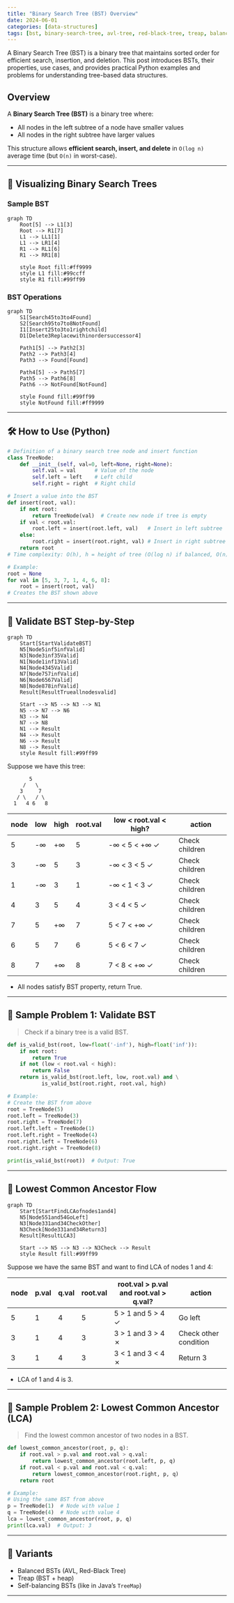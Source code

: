 ```yaml
---
title: "Binary Search Tree (BST) Overview"
date: 2024-06-01
categories: [data-structures]
tags: [bst, binary-search-tree, avl-tree, red-black-tree, treap, balanced-bst, data-structures, algorithms, python, coding-interview, leetcode, tutorial, guide, programming, in-order-traversal, range-query, lca, problem-solving, big-o, time-complexity, self-balancing-tree, tree-map]
---
```


A Binary Search Tree (BST) is a binary tree that maintains sorted order for efficient search, insertion, and deletion. This post introduces BSTs, their properties, use cases, and provides practical Python examples and problems for understanding tree-based data structures.

## Overview

A **Binary Search Tree (BST)** is a binary tree where:

- All nodes in the left subtree of a node have smaller values
- All nodes in the right subtree have larger values

This structure allows **efficient search, insert, and delete** in `O(log n)` average time (but `O(n)` in worst-case).

---

## 🧩 Visualizing Binary Search Trees

### Sample BST

```mermaid
graph TD
    Root[5] --> L1[3]
    Root --> R1[7]
    L1 --> LL1[1]
    L1 --> LR1[4]
    R1 --> RL1[6]
    R1 --> RR1[8]
    
    style Root fill:#ff9999
    style L1 fill:#99ccff
    style R1 fill:#99ff99
```

### BST Operations

```mermaid
graph TD
    S1[Search45to3to4Found]
    S2[Search95to7to8NotFound]
    I1[Insert25to3to1rightchild]
    D1[Delete3Replacewithinordersuccessor4]
    
    Path1[5] --> Path2[3]
    Path2 --> Path3[4]
    Path3 --> Found[Found]
    
    Path4[5] --> Path5[7]
    Path5 --> Path6[8]
    Path6 --> NotFound[NotFound]
    
    style Found fill:#99ff99
    style NotFound fill:#ff9999
```

---

## 🛠️ How to Use (Python)

```python
# Definition of a binary search tree node and insert function
class TreeNode:
    def __init__(self, val=0, left=None, right=None):
        self.val = val      # Value of the node
        self.left = left    # Left child
        self.right = right  # Right child

# Insert a value into the BST
def insert(root, val):
    if not root:
        return TreeNode(val)  # Create new node if tree is empty
    if val < root.val:
        root.left = insert(root.left, val)   # Insert in left subtree
    else:
        root.right = insert(root.right, val) # Insert in right subtree
    return root
# Time complexity: O(h), h = height of tree (O(log n) if balanced, O(n) worst case)

# Example:
root = None
for val in [5, 3, 7, 1, 4, 6, 8]:
    root = insert(root, val)
# Creates the BST shown above
```

---

## 🧩 Validate BST Step-by-Step

```mermaid
graph TD
    Start[StartValidateBST]
    N5[Node5inf5infValid]
    N3[Node3inf35Valid]
    N1[Node1inf13Valid]
    N4[Node4345Valid]
    N7[Node757infValid]
    N6[Node6567Valid]
    N8[Node878infValid]
    Result[ResultTrueallnodesvalid]

    Start --> N5 --> N3 --> N1
    N5 --> N7 --> N6
    N3 --> N4
    N7 --> N8
    N1 --> Result
    N4 --> Result
    N6 --> Result
    N8 --> Result
    style Result fill:#99ff99
```

Suppose we have this tree:
```
       5
     /   \
    3     7
   / \   / \
  1   4 6   8
```

| node | low | high | root.val | low < root.val < high? | action |
|------|-----|------|----------|------------------------|--------|
| 5    | -∞  | +∞   | 5        | -∞ < 5 < +∞ ✓         | Check children |
| 3    | -∞  | 5    | 3        | -∞ < 3 < 5 ✓          | Check children |
| 1    | -∞  | 3    | 1        | -∞ < 1 < 3 ✓          | Check children |
| 4    | 3   | 5    | 4        | 3 < 4 < 5 ✓           | Check children |
| 7    | 5   | +∞   | 7        | 5 < 7 < +∞ ✓          | Check children |
| 6    | 5   | 7    | 6        | 5 < 6 < 7 ✓           | Check children |
| 8    | 7   | +∞   | 8        | 7 < 8 < +∞ ✓          | Check children |

- All nodes satisfy BST property, return True.

---

## 📘 Sample Problem 1: Validate BST

> Check if a binary tree is a valid BST.

```python
def is_valid_bst(root, low=float('-inf'), high=float('inf')):
    if not root:
        return True
    if not (low < root.val < high):
        return False
    return is_valid_bst(root.left, low, root.val) and \
           is_valid_bst(root.right, root.val, high)

# Example:
# Create the BST from above
root = TreeNode(5)
root.left = TreeNode(3)
root.right = TreeNode(7)
root.left.left = TreeNode(1)
root.left.right = TreeNode(4)
root.right.left = TreeNode(6)
root.right.right = TreeNode(8)

print(is_valid_bst(root))  # Output: True
```

---

## 🧩 Lowest Common Ancestor Flow

```mermaid
graph TD
    Start[StartFindLCAofnodes1and4]
    N5[Node551and54GoLeft]
    N3[Node331and34CheckOther]
    N3Check[Node331and34Return3]
    Result[ResultLCA3]

    Start --> N5 --> N3 --> N3Check --> Result
    style Result fill:#99ff99
```

Suppose we have the same BST and want to find LCA of nodes 1 and 4:

| node | p.val | q.val | root.val | root.val > p.val and root.val > q.val? | action |
|------|-------|-------|----------|----------------------------------------|--------|
| 5    | 1     | 4     | 5        | 5 > 1 and 5 > 4 ✓                     | Go left |
| 3    | 1     | 4     | 3        | 3 > 1 and 3 > 4 ✗                     | Check other condition |
| 3    | 1     | 4     | 3        | 3 < 1 and 3 < 4 ✗                     | Return 3 |

- LCA of 1 and 4 is 3.

---

## 📘 Sample Problem 2: Lowest Common Ancestor (LCA)

> Find the lowest common ancestor of two nodes in a BST.

```python
def lowest_common_ancestor(root, p, q):
    if root.val > p.val and root.val > q.val:
        return lowest_common_ancestor(root.left, p, q)
    if root.val < p.val and root.val < q.val:
        return lowest_common_ancestor(root.right, p, q)
    return root

# Example:
# Using the same BST from above
p = TreeNode(1)  # Node with value 1
q = TreeNode(4)  # Node with value 4
lca = lowest_common_ancestor(root, p, q)
print(lca.val)  # Output: 3
```

---

## 🔁 Variants

- Balanced BSTs (AVL, Red-Black Tree)
- Treap (BST + heap)
- Self-balancing BSTs (like in Java’s `TreeMap`)

---

